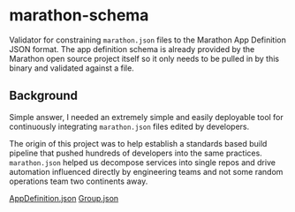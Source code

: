 # marathon-schema

Validator for constraining `marathon.json` files to the Marathon App Definition
JSON format. The app definition schema is already provided by the Marathon open
source project itself so it only needs to be pulled in by this binary and
validated against a file.

## Background

Simple answer, I needed an extremely simple and easily deployable tool for
continuously integrating `marathon.json` files edited by developers.

The origin of this project was to help establish a standards based build
pipeline that pushed hundreds of developers into the same
practices. `marathon.json` helped us decompose services into single repos and
drive automation influenced directly by engineering teams and not some random
operations team two continents away.

[AppDefinition.json](https://github.com/mesosphere/marathon/blob/master/docs/docs/rest-api/public/api/v2/schema/AppDefinition.json)
[Group.json](https://github.com/mesosphere/marathon/blob/master/docs/docs/rest-api/public/api/v2/schema/Group.json)
